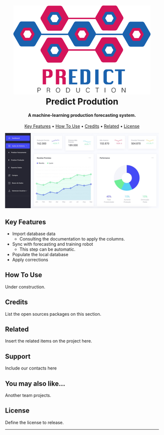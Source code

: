
<h1 align="center">
  <br>
  <a href="http://www.amitmerchant.com/electron-markdownify"><img src="https://raw.githubusercontent.com/lintonjr/Interdisciplinar/master/assets/ppdict.png" alt="Brand" width="450"></a>
  <br>
  Predict Prodution
  <br>
</h1>

<h4 align="center">A machine-learning production forecasting system.</h4>

<p align="center">
  <a href="#key-features">Key Features</a> •
  <a href="#how-to-use">How To Use</a> •
  <a href="#credits">Credits</a> •
  <a href="#related">Related</a> •
  <a href="#license">License</a>
</p>

![screenshot](https://raw.githubusercontent.com/lintonjr/Interdisciplinar/master/assets/dashboard.jpeg)

## Key Features

* Import database data
  - Consulting the documentation to apply the columns.
* Sync with forecasting and training robot
  - This step can be automatic.
* Populate the local database  
* Apply corrections

## How To Use

Under construction.

## Credits

List the open sources packages on this section.

## Related

Insert the related items on the project here.

## Support

Include our contacts here

## You may also like...

Another team projects.

## License

Define the license to release.

---
